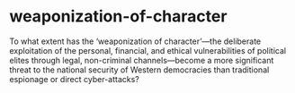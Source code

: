 # weaponization-of-character
To what extent has the ‘weaponization of character’—the deliberate exploitation of the personal, financial, and ethical vulnerabilities of political elites through legal, non-criminal channels—become a more significant threat to the national security of Western democracies than traditional espionage or direct cyber-attacks?
